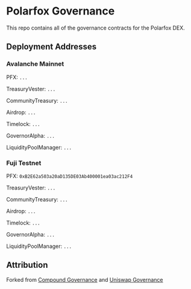 # Polarfox Governance

This repo contains all of the governance contracts for the Polarfox DEX.

## Deployment Addresses

### Avalanche Mainnet

PFX: `...`

TreasuryVester: `...`

CommunityTreasury: `...`

Airdrop:           `...`

Timelock:          `...`

GovernorAlpha:     `...`

LiquidityPoolManager:         `...`

### Fuji Testnet

PFX: `0xB2E62a503a20aD135DE03Ab400001ea03ac212F4`

TreasuryVester: `...`

CommunityTreasury: `...`

Airdrop:           `...`

Timelock:          `...`

GovernorAlpha:     `...`

LiquidityPoolManager:         `...`

## Attribution

Forked from
[Compound Governance](https://github.com/compound-finance/compound-protocol/tree/v2.8.1) and [Uniswap Governance](https://github.com/Uniswap/governance)
